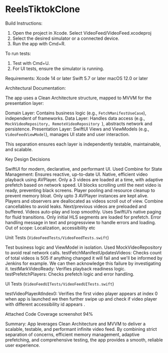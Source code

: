 # ReelsTiktokClone
Build Instructions:
1. Open the project in Xcode. Select VideoFeed/VideoFeed.xcodeproj
2. Select the desired simulator or a connected device.
3. Run the app with Cmd+R.

To run tests:
1. Test with Cmd+U.
2. For UI tests, ensure the simulator is running.

Requirements:
Xcode 14 or later
Swift 5.7 or later
macOS 12.0 or later

Architectural Documentation: 

The app uses a Clean Architecture structure, mapped to MVVM for the presentation layer:

Domain Layer: Contains business logic (e.g., `FetchManifestUseCase`), independent of frameworks.
Data Layer: Handles data access (e.g., `MockVideoRepository, RemoteVideoRepository `), abstracts network and persistence.
Presentation Layer: SwiftUI Views and ViewModels (e.g., `VideoFeedViewModel`), manages UI state and user interaction.

This separation ensures each layer is independently testable, maintainable, and scalable.

Key Design Decisions

SwiftUI for modern, declarative, and performant UI. 
Used Combine for State Management: Ensures reactive, up-to-date UI.
Native, efficient video playback using AVPlayer.
Only a 3 videos are loaded at a time, with adaptive prefetch based on network speed.
UI blocks scrolling until the next video is ready, preventing black screens.
Player pooling and resource cleanup to prevent memory bloat.
Only upto 3 AVPlayer instances are kept alive.
Players and observers are deallocated as videos scroll out of view.
Combine cancellables to avoid leaks.
Next/previous videos are preloaded and buffered.
Videos auto-play and loop smoothly.
Uses SwiftUI’s native paging for fluid transitions.
Only initial HLS segments are loaded for prefetch.
Error handling message in text and progressview to handle errors and loading.
Out of scope: Localization, accessibility etc

Unit Tests (`VideoFeedTests/VideoFeedTests.swift`)

Test business logic and ViewModel in isolation.
Used MockVideoRepository to avoid real network calls.
testFetchManifestUpdatesVideos: Checks count of total videos is 505 if anything changed it will fail and we'll be informed by Jenkins for example. We can then acknowledge this failure by investigating it.
testMarkVideoReady: Verifies playback readiness logic.
testPrefetchPlayers: Checks prefetch logic and error handling.

UI Tests (`VideoFeedUITests/VideoFeedUITests.swift`)

 testVideoPlayerAtIndex0: Verifies the first video player appears at index 0 when app is launched we then further swipe up and check if video player with different accessibility id appears .

Attached Code Coverage screenshot 94%

Summary:
App leverages Clean Architecture and MVVM to deliver a scalable, testable, and performant infinite video feed. By combining strict separation of concerns, efficient memory management, adaptive prefetching, and comprehensive testing, the app provides a smooth, reliable user experience.



